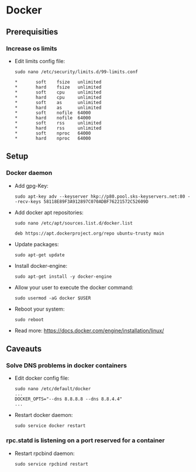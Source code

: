 # Docker

## Prerequisities

### Increase os limits

* Edit limits config file:
    ```
    sudo nano /etc/security/limits.d/99-limits.conf

    *       soft    fsize   unlimited
    *       hard    fsize   unlimited
    *       soft    cpu     unlimited
    *       hard    cpu     unlimited
    *       soft    as      unlimited
    *       hard    as      unlimited
    *       soft    nofile  64000
    *       hard    nofile  64000
    *       soft    rss     unlimited
    *       hard    rss     unlimited
    *       soft    nproc   64000
    *       hard    nproc   64000
    ```

## Setup

### Docker daemon

* Add gpg-Key:
    ```
    sudo apt-key adv --keyserver hkp://p80.pool.sks-keyservers.net:80 --recv-keys 58118E89F3A912897C070ADBF76221572C52609D
    ```

* Add docker apt repositories:
    ```
    sudo nano /etc/apt/sources.list.d/docker.list

    deb https://apt.dockerproject.org/repo ubuntu-trusty main
    ```

* Update packages:
    ```
    sudo apt-get update
    ```

* Install docker-engine:
    ```
    sudo apt-get install -y docker-engine
    ```

* Allow your user to execute the docker command:
    ```
    sudo usermod -aG docker $USER
    ```

* Reboot your system:
    ```
    sudo reboot
    ```

* Read more:
https://docs.docker.com/engine/installation/linux/

## Caveauts

### Solve DNS problems in docker containers

* Edit docker config file:
    ```
    sudo nano /etc/default/docker
    ...
    DOCKER_OPTS="--dns 8.8.8.8 --dns 8.8.4.4"
    ...
    ```

* Restart docker daemon:
    ```
    sudo service docker restart
    ```

### rpc.statd is listening on a port reserved for a container

* Restart rpcbind daemon:
    ```
    sudo service rpcbind restart
    ```